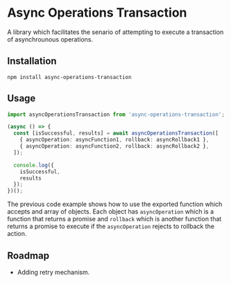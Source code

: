 # Async Operations Transaction

A library which facilitates the senario of attempting to execute a transaction of asynchrounous operations.

## Installation

```shell
npm install async-operations-transaction
```

## Usage


```typescript
import asyncOperationsTransaction from 'async-operations-transaction';

(async () => {
  const [isSuccessful, results] = await asyncOperationsTransaction([
    { asyncOperation: asyncFunction1, rollback: asyncRollback1 },
    { asyncOperation: asyncFunction2, rollback: asyncRollback2 },
  ]);

  console.log({
    isSuccessful,
    results
  });
})();

```

The previous code example shows how to use the exported function which accepts and array of objects. Each object has `asyncOperation` which is a function that returns a promise and `rollback` which is another function that returns a promise to execute if the `asyncOperation` rejects to rollback the action.

## Roadmap
- Adding retry mechanism.